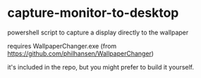 # capture-monitor-to-desktop
powershell script to capture a display directly to the wallpaper

requires WallpaperChanger.exe (from https://github.com/philhansen/WallpaperChanger)

it's included in the repo, but you might prefer to build it yourself.
